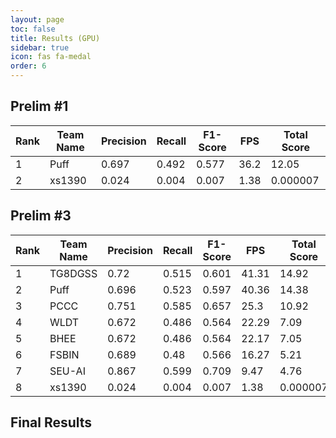 ```yaml
---
layout: page
toc: false
title: Results (GPU)
sidebar: true
icon: fas fa-medal
order: 6
---
```


## Prelim \#1

|Rank|Team Name | Precision | Recall | F1-Score | FPS | Total Score |
|----|----------|-----------|--------|----------|-----|-------------|
|1|Puff|0.697|0.492|0.577|36.2|12.05
|2|xs1390|0.024|0.004|0.007|1.38|0.000007


## Prelim \#3

|Rank|Team Name | Precision | Recall | F1-Score | FPS | Total Score |
|----|----------|-----------|--------|----------|-----|-------------|
|1|TG8DGSS|0.72|0.515|0.601|41.31|14.92
|2|Puff|0.696|0.523|0.597|40.36|14.38
|3|PCCC|0.751|0.585|0.657|25.3|10.92
|4|WLDT|0.672|0.486|0.564|22.29|7.09
|5|BHEE|0.672|0.486|0.564|22.17|7.05
|6|FSBIN|0.689|0.48|0.566|16.27|5.21
|7|SEU-AI|0.867|0.599|0.709|9.47|4.76
|8|xs1390|0.024|0.004|0.007|1.38|0.000007

## Final Results